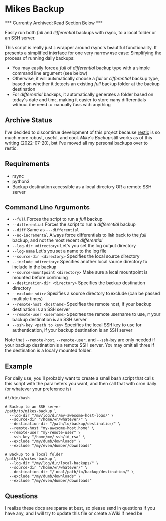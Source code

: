 # Mikes Backup

*** Currently Archived; Read Section Below ***

Easily run both *full* and *differential* backups with rsync, to a local folder or an SSH server.

This script is really just a wrapper around rsync's beautiful functionality. It presents a simplified interface for one very narrow use case: Simplifying the process of running daily backups:
* You may easily force a *full* of *differential* backup type with a simple command line argument (see below)
* Otherwise, it will automatically choose a *full* or *differential* backup type, based on whether it detects an existing *full* backup folder at the backup destination
* For *differential* backups, it automatically generates a folder based on today's date and time, making it easier to store many differentials without the need to manually fuss with anything

## Archive Status

I've decided to discontinue development of this project because [restic](https://restic.net/) is so much more robust, useful, and cool. *Mike's Backup* still works as of this writing (2022-07-20), but I've moved all my personal backups over to restic.

## Requirements
* rsync
* python3
* Backup destination accessible as a local directory OR a remote SSH server

## Command Line Arguments
* ```--full``` Forces the script to run a *full* backup
* ```--differential``` Forces the script to run a *differential* backup
* ```--diff``` Same as ```---differential```
* ```--no-incremental``` Always force differentials to link back to the *full* backup, and not the most recent *differential*
* ```--log-dir <directory>``` Let's you set the log output directory
* ```--log-name``` Let's you set a name to the log file
* ```--source-dir <directory>``` Specifies the local source directory
* ```--include <directory>``` Specifies another local source directory to include in the backup
* ```--source-mountpoint <directory>``` Make sure a local mountpoint is mounted before continuing
* ```--destination-dir <directory>``` Specifies the backup destination directory
* ```--exclude <dir>``` Specifies a source directory to exclude (can be passed multiple times)
* ```--remote-host <hostname>``` Specifies the remote host, if your backup destination is an SSH server
* ```--remote-user <username>``` Specifies the remote username to use, if your backup destination is an SSH server
* ```--ssh-key <path to key>``` Specifies the local SSH key to use for authentication, if your backup destination is an SSH server

Note that ```--remote-host```, ```--remote-user```, and ```--ssh-key``` are only needed if your backup destination is a remote SSH server. You may omit all three if the destination is a locally mounted folder.

##  Example
For daily use, you'll probably want to create a small bash script that calls this script with the parameters you want, and then call that with cron daily (or whatever your preference is)
```
#!/bin/bash

# Backup to an SSH server
/path/to/mikes-backup \
  --log-dir "/my/log/dir/my-awesome-host-logs/" \
  --source-dir "/home/or/whatever/" \
  --destination-dir "/path/to/backup/destination/" \
  --remote-host "my-awesome-host.home" \
  --remote-user "my-remote-user" \
  --ssh-key "/home/me/.ssh/id_rsa" \
  --exclude "/my/dumb/downloads" \
  --exclude "/my/even/dumber/downloads"

# Backup to a local folder
/path/to/mikes-backup \
  --log-dir "/my/log/dir/local-backups/" \
  --source-dir "/home/or/whatever/" \
  --destination-dir "/local/path/to/backup/destination/" \
  --exclude "/my/dumb/downloads" \
  --exclude "/my/even/dumber/downloads"

```

## Questions
I realize these docs are sparse at best, so please send in questions if you have any, and I will try to update this file or create a Wiki if need be

